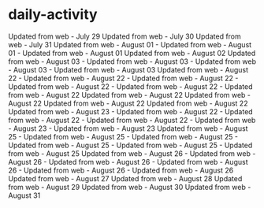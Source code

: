 # daily-activity
Updated from web - July 29
Updated from web - July 30
Updated from web - July 31
Updated from web - August 01 - Updated from web - August 01 - Updated from web - August 01
Updated from web - August 02
Updated from web - August 03 - Updated from web - August 03 - Updated from web - August 03 - Updated from web - August 03
Updated from web - August 22 - Updated from web - August 22 - Updated from web - August 22 - Updated from web - August 22 - Updated from web - August 22  - Updated from web - August 22
Updated from web - August 22 Updated from web - August 22 Updated from web - August 22 Updated from web - August 22
Updated from web - August 23 - Updated from web - August 22 - Updated from web - August 22 - Updated from web - August 22 - Updated from web - August 23 - Updated from web - August 23
Updated from web - August 25 - Updated from web - August 25 - Updated from web - August 25 - Updated from web - August 25 - Updated from web - August 25 - Updated from web - August 25
Updated from web - August 26 - Updated from web - August 26 - Updated from web - August 26 - Updated from web - August 26 - Updated from web - August 26 - Updated from web - August 26
Updated from web - August 27
Updated from web - August 28
Updated from web - August 29
Updated from web - August 30
Updated from web - August 31
